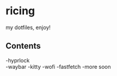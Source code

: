 # ricing
my dotfiles, enjoy!

## Contents

-hyprlock                                                                                   
-waybar
-kitty
-wofi
-fastfetch
-more soon

